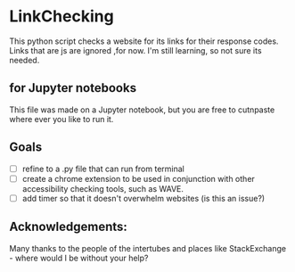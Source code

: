 # LinkChecking
This python script checks a website for its links for their response codes. 
Links that are js are ignored ,for now. I'm still learning, so not sure its needed. 

## for Jupyter notebooks
This file was made on a Jupyter notebook, but you are free to cutnpaste where ever you like to run it. 

## Goals
- [ ] refine to a .py file that can run from terminal <br>
- [ ] create a chrome extension to be used in conjunction with other accessibility checking tools, such as WAVE. 
- [ ] add timer so that it doesn't overwhelm websites (is this an issue?)

## Acknowledgements:
Many thanks to the people of the intertubes and places like StackExchange - where would I be without your help?
